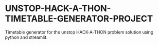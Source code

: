 # UNSTOP-HACK-A-THON-TIMETABLE-GENERATOR-PROJECT
Timetable generator for the unstop HACK-A-THON problem solution using python and streamlit.
